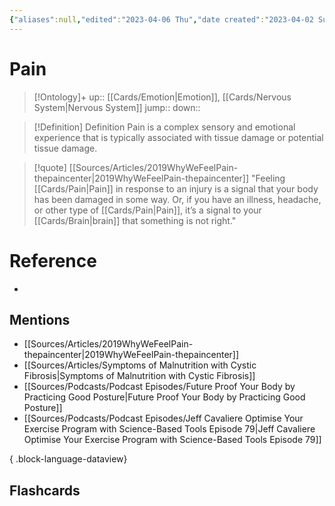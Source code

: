 ```yaml
---
{"aliases":null,"edited":"2023-04-06 Thu","date created":"2023-04-02 Sun","dg-publish":true,"permalink":"/cards/pain/","dgPassFrontmatter":true}
---
```


# Pain

> [!Ontology]+
> up:: [[Cards/Emotion\|Emotion]], [[Cards/Nervous System\|Nervous System]]
> jump::
> down:: 

> [!Definition] Definition
> Pain is a complex sensory and emotional experience that is typically associated with tissue damage or potential tissue damage.

> [!quote] [[Sources/Articles/2019WhyWeFeelPain-thepaincenter\|2019WhyWeFeelPain-thepaincenter]]
> "Feeling [[Cards/Pain\|Pain]] in response to an injury is a signal that your body has been damaged in some way. Or, if you have an illness, headache, or other type of [[Cards/Pain\|Pain]], it’s a signal to your [[Cards/Brain\|brain]] that something is not right."

# Reference
- 

## Mentions
- [[Sources/Articles/2019WhyWeFeelPain-thepaincenter\|2019WhyWeFeelPain-thepaincenter]]
- [[Sources/Articles/Symptoms of Malnutrition with Cystic Fibrosis\|Symptoms of Malnutrition with Cystic Fibrosis]]
- [[Sources/Podcasts/Podcast Episodes/Future Proof Your Body by Practicing Good Posture\|Future Proof Your Body by Practicing Good Posture]]
- [[Sources/Podcasts/Podcast Episodes/Jeff Cavaliere Optimise Your Exercise Program with Science-Based Tools Episode 79\|Jeff Cavaliere Optimise Your Exercise Program with Science-Based Tools Episode 79]]

{ .block-language-dataview}

## Flashcards
